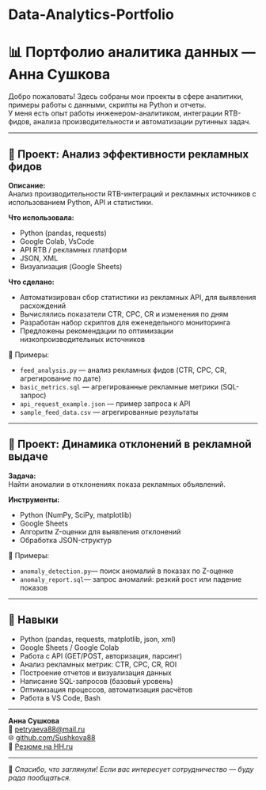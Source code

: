 # Data-Analytics-Portfolio
# 📊 Портфолио аналитика данных — Анна Сушкова

Добро пожаловать! Здесь собраны мои проекты в сфере аналитики, примеры работы с данными, скрипты на Python и отчеты.  
У меня есть опыт работы инженером-аналитиком, интеграции RTB-фидов, анализа производительности и автоматизации рутинных задач.

---

## 📁 Проект: Анализ эффективности рекламных фидов

**Описание:**  
Анализ производительности RTB-интеграций и рекламных источников с использованием Python, API и статистики.

**Что использовала:**  
- Python (pandas, requests)
- Google Colab, VsCode  
- API RTB / рекламных платформ  
- JSON, XML  
- Визуализация (Google Sheets)

**Что сделано:**  
- Автоматизирован сбор статистики из рекламных API, для выявления расхождений  
- Вычислялись показатели CTR, CPC, CR и изменения по дням  
- Разработан набор скриптов для еженедельного мониторинга  
- Предложены рекомендации по оптимизации низкопроизводительных источников

📎 Примеры:
- `feed_analysis.py` — анализ рекламных фидов (CTR, CPC, CR, агрегирование по дате)  
- `basic_metrics.sql` — агрегированные рекламные метрики (SQL-запрос) 
- `api_request_example.json` — пример запроса к API  
- `sample_feed_data.csv` — агрегированные результаты

---

## 📁 Проект: Динамика отклонений в рекламной выдаче

**Задача:**  
Найти аномалии в отклонениях показа рекламных объявлений.

**Инструменты:**  
- Python (NumPy, SciPy, matplotlib)  
- Google Sheets  
- Алгоритм Z-оценки для выявления отклонений  
- Обработка JSON-структур

📎 Примеры:
- `anomaly_detection.py`— поиск аномалий в показах по Z-оценке  
- `anomaly_report.sql`— запрос аномалий: резкий рост или падение показов

---

## 💼 Навыки

- Python (pandas, requests, matplotlib, json, xml)
- Google Sheets / Google Colab
- Работа с API (GET/POST, авторизация, парсинг)
- Анализ рекламных метрик: CTR, CPC, CR, ROI
- Построение отчетов и визуализация данных
- Написание SQL-запросов (базовый уровень)
- Оптимизация процессов, автоматизация расчётов
- Работа в VS Code, Bash

---

**Анна Сушкова**  
📩 petryaeva88@mail.ru  
🌐 [github.com/Sushkova88](https://github.com/Sushkova88)  
💼 [Резюме на HH.ru](https://hh.ru/resume/ec7e1b56ff0d8a52d40039ed1f326258714571)

---

👀 _Спасибо, что заглянули! Если вас интересует сотрудничество — буду рада пообщаться._
